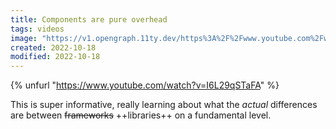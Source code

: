 ```yaml
---
title: Components are pure overhead
tags: videos
image: "https://v1.opengraph.11ty.dev/https%3A%2F%2Fwww.youtube.com%2Fwatch%3Fv%3DI6L29qSTaFA/onerror/"
created: 2022-10-18
modified: 2022-10-18
---
```


{% unfurl "https://www.youtube.com/watch?v=I6L29qSTaFA" %}

This is super informative, really learning about what the *actual* differences are between ~~frameworks~~ ++libraries++ on a fundamental level.